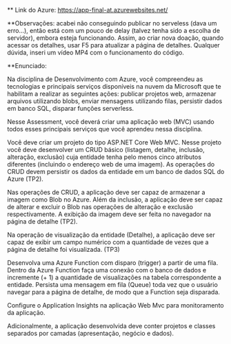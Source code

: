 
** Link do Azure:  https://app-final-at.azurewebsites.net/

**Observações: acabei não conseguindo publicar no serveless (dava um erro...), então está com um pouco de delay (talvez tenha sido a escolha de servidor), embora esteja funcionando. 
Assim, ao criar nova doação, quando acessar os detalhes, usar F5 para atualizar a página de detalhes. Qualquer dúvida, inseri um vídeo MP4 com o funcionamento do código.



**Enunciado: 

Na disciplina de Desenvolvimento com Azure, você compreendeu as tecnologias e principais serviços disponíveis na nuvem da Microsoft que te habilitam a realizar as seguintes ações: publicar projetos web, armazenar arquivos utilizando blobs, enviar mensagens utilizando filas, persistir dados em banco SQL, disparar funções serverless.

Nesse Assessment, você deverá criar uma aplicação web (MVC) usando todos esses principais serviços que você aprendeu nessa disciplina.

Você deve criar um projeto do tipo ASP.NET Core Web MVC. Nesse projeto você deve desenvolver um CRUD básico (listagem, detalhe, inclusão, alteração, exclusão) cuja entidade tenha pelo menos cinco atributos diferentes (incluindo o endereço web de uma imagem). As operações do CRUD devem persistir os dados da entidade em um banco de dados SQL do Azure (TP2).

Nas operações de CRUD, a aplicação deve ser capaz de armazenar a imagem como Blob no Azure. Além da inclusão, a aplicação deve ser capaz de alterar e excluir o Blob nas operações de alteração e exclusão respectivamente. A exibição da imagem deve ser feita no navegador na página de detalhe (TP2).

Na operação de visualização da entidade (Detalhe), a aplicação deve ser capaz de exibir um campo numérico com a quantidade de vezes que a página de detalhe foi visualizada. (TP3)

Desenvolva uma Azure Function com disparo (trigger) a partir de uma fila. Dentro da Azure Function faça uma conexão com o banco de dados e incremente (+ 1) a quantidade de visualizações na tabela correspondente a entidade. Persista uma mensagem em fila (Queue) toda vez que o usuário navegar para a página de detalhe, de modo que a Function seja disparada.

Configure o Application Insights na aplicação Web Mvc para monitoramento da aplicação.

Adicionalmente, a aplicação desenvolvida deve conter projetos e classes separados por camadas (apresentação, negócio e dados).

